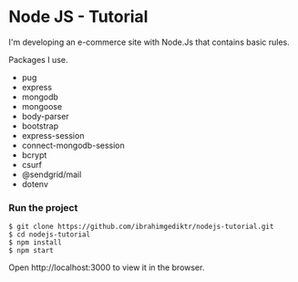# Node JS - Tutorial

I'm developing an e-commerce site with Node.Js that contains basic rules.

Packages I use.
 - pug
 - express
 - mongodb
 - mongoose
 - body-parser
 - bootstrap
 - express-session
 - connect-mongodb-session
 - bcrypt
 - csurf
 - @sendgrid/mail
 - dotenv

 ### Run the project


```
$ git clone https://github.com/ibrahimgediktr/nodejs-tutorial.git
$ cd nodejs-tutorial
$ npm install
$ npm start
```

Open http://localhost:3000 to view it in the browser.